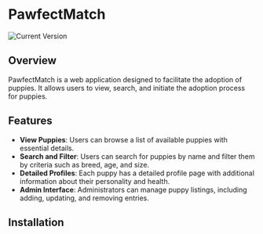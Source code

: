 # PawfectMatch

![Current Version](https://img.shields.io/badge/version-v0.1-blue)


## Overview
PawfectMatch is a web application designed to facilitate the adoption of puppies. It allows users to view, search, and initiate the adoption process for puppies.

## Features
- **View Puppies**: Users can browse a list of available puppies with essential details.
- **Search and Filter**: Users can search for puppies by name and filter them by criteria such as breed, age, and size.
- **Detailed Profiles**: Each puppy has a detailed profile page with additional information about their personality and health.
- **Admin Interface**: Administrators can manage puppy listings, including adding, updating, and removing entries.

## Installation
